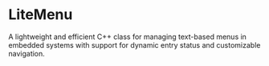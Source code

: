 # LiteMenu
A lightweight and efficient C++ class for managing text-based menus in embedded systems with support for dynamic entry status and customizable navigation.
